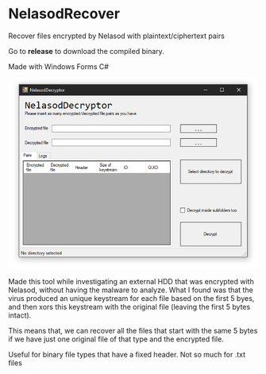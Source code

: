 # NelasodRecover
Recover files encrypted by Nelasod with plaintext/ciphertext pairs

Go to **release** to download the compiled binary.

Made with Windows Forms C#

![1570216925505](1570216925505.png)

Made this tool while investigating an external HDD that was encrypted with Nelasod, without having the malware to analyze. What I found was that the virus produced an unique keystream for each file based on the first 5 byes, and then xors this keystream with the original file (leaving the first 5 bytes intact). 

This means that, we can recover all the files that start with the same 5 bytes if we have just one original file of that type and the encrypted file.

Useful for binary file types that have a fixed header. Not so much for .txt files

